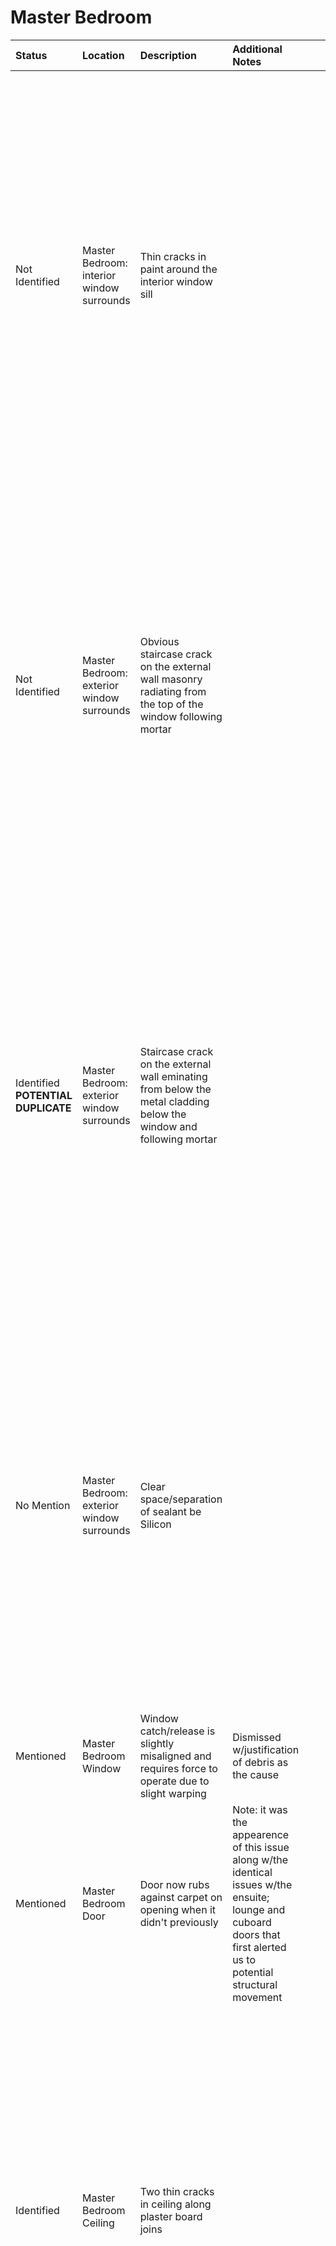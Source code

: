 # Master Bedroom


Status | Location | Description | Additional Notes | Images
:---  | :--- | :---| :---        | ---:
Not Identified |Master Bedroom: interior window surrounds| Thin cracks in paint around the interior window sill || <a href="https://drive.google.com/uc?export=view&id=11tYh1Tcu2n1rfVd0s3YLaWImEtlQl9CB"><img src="https://drive.google.com/uc?export=view&id=11tYh1Tcu2n1rfVd0s3YLaWImEtlQl9CB" style="width: 650px; max-width: 20%; height: auto" title="Click to enlarge picture"/>
Not Identified |Master Bedroom: exterior window surrounds | Obvious staircase crack on the external wall masonry radiating from the top of the window following mortar || <a href="https://drive.google.com/uc?export=view&id=11r-XYf1KMYrrPeCXcn6NVGPVokafbCvj"><img src="https://drive.google.com/uc?export=view&id=11r-XYf1KMYrrPeCXcn6NVGPVokafbCvj" style="width: 650px; max-width: 20%; height: auto" title="Click to enlarge picture"/>
Identified **POTENTIAL DUPLICATE** |Master Bedroom: exterior window surrounds| Staircase crack on the external wall eminating from below the metal cladding below the window and following mortar | |<a href="https://drive.google.com/uc?export=view&id=127xJ85SHKH35KiSKmrkIy5wEmqzAjy3T"><img src="https://drive.google.com/uc?export=view&id=127xJ85SHKH35KiSKmrkIy5wEmqzAjy3T" style="width: 650px; max-width: 20%; height: auto" title="Click to enlarge picture"/>
No Mention |Master Bedroom: exterior window surrounds| Clear space/separation of sealant be Silicon  || <a href="https://drive.google.com/uc?export=view&id=11oXM5xDHmW3VhL_caz35m-B-lHoWVT60"><img src="https://drive.google.com/uc?export=view&id=11oXM5xDHmW3VhL_caz35m-B-lHoWVT60" style="width: 650px; max-width: 20%; height: auto" title="Click to enlarge picture"/>
Mentioned | Master Bedroom Window |Window catch/release is slightly misaligned and requires force to operate due to slight warping  | Dismissed w/justification of debris as the cause |
Mentioned | Master Bedroom Door | Door now rubs against carpet on opening when it didn't previously | Note: it was the appearence of this issue along w/the identical issues w/the ensuite; lounge and cuboard doors that first alerted us to potential structural movement
Identified | Master Bedroom Ceiling | Two thin cracks in ceiling along plaster board joins || <a href="https://drive.google.com/uc?export=view&id=18kTYyA2Q7pbqT8ynpq4D3oR6JlLfgCj6"><img src="https://drive.google.com/uc?export=view&id=18kTYyA2Q7pbqT8ynpq4D3oR6JlLfgCj6" style="width: 650px; max-width: 20%; height: auto" title="Click to enlarge picture"/><a href="https://drive.google.com/uc?export=view&id=18kArXSBiedc10OvCaZxTSbbol_BEFCr1"><img src="https://drive.google.com/uc?export=view&id=18kArXSBiedc10OvCaZxTSbbol_BEFCr1" style="width: 650px; max-width: 20%; height: auto" title="Click to enlarge picture"/>
Mentioned |  Master Bedroom Ceiling | Obvious damp patch from ceiling to floor in north east corner of the room || <a href="https://drive.google.com/uc?export=view&id=127Czi0R_99uuuwMueROnDGye2GuJ68tB"><img src="https://drive.google.com/uc?export=view&id=127Czi0R_99uuuwMueROnDGye2GuJ68tB" style="width: 650px; max-width: 20%; height: auto" title="Click to enlarge picture"/>
Omitted | Master Bedroom Wall | Ragged horizontal crack avove skirting board on eastern wall in north east corner|Mr Armour was explicitly shown this crack yet it was completely omitted from his report| <a href="https://drive.google.com/uc?export=view&id=141VGhAlP2VnGLf9EQ78mu15ytpMhrd3S"><img src="https://drive.google.com/uc?export=view&id=141VGhAlP2VnGLf9EQ78mu15ytpMhrd3S" style="width: 650px; max-width: 20%; height: auto" title="Click to enlarge picture"/>


---

It is worth starting this section by contrasting Mr Donald’s Inspection report of 3<sup>rd</sup> June 2021 with Mr Armour’s account which took place later that same year.  Mr Donald’s Report states:-

>*“In the front facing master bedroom suite <ins>the movement has been of sufficient magnitude as to disturb the adjustment of the doors to both the room and its en suite</ins> with the result that they do not satisfactorily close.*<br/><br/>
*<ins>Similarly windows require adjustment to freely function</ins> where previously (that is before the extensive vibration disturbance) that was not reported to be a problem.”*

Mr Armour’s Inspection report states:-

>*“The window opens out to the front of the building and is said to be difficult to open, allegation is that this has occurred due to movement of the building.  We tested the window and did find it to be stiff although there was evidence of debris within the internal frame, that could be the actual cause.*<br/>*<ins>An inspection of the window return, corresponding external blockwork and internal plasterboard identified no cracks or movement in the building.</ins>”*

- Although internal cracking under the window ledge was pointed out to Mr Armour on his visit it was not included in his Inspection Report.
- Since his visit, cracking has appeared on the outside of the building
- Mr Armour’s report omits two cracks in the bottom corner of the wall which has the water stain.  Although he indicates that the moisture did not register dampness, water staining is clearly visible in the photograph provided.  In addition the Factor has written to all tenants regarding a possible movement of the roof which has already led to repairs and the Factor is currently:-
  >*“In the process of obtaining estimates in relation to a survey of the building fabric, following concerns raised by owners regarding structural integrity.  These concerns relate to heavy duty Tram works over several years and I understand owners have contacted Edinburgh Council directly.*<br/>- Letter dated 31st January 2022 (Appendix????)

